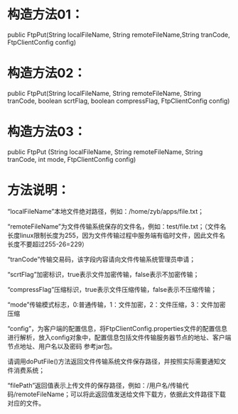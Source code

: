 

构造方法01：
=====
public FtpPut(String localFileName, String remoteFileName,String tranCode, FtpClientConfig config)

构造方法02：
=====
public FtpPut(String localFileName, String remoteFileName, String tranCode, boolean scrtFlag, boolean compressFlag, FtpClientConfig config)

构造方法03：
=====
public FtpPut (String localFileName, String remoteFileName, String tranCode, int mode, FtpClientConfig config)


#
方法说明：
=====
“localFileName”本地文件绝对路径，例如：/home/zyb/apps/file.txt；

“remoteFileName”为文件传输系统保存的文件名，例如：test/file.txt；（文件名长度linux限制长度为255，因为文件传输过程中服务端有临时文件，因此文件名长度不要超过255-26=229）

“tranCode”传输交易码，该字段内容请向文件传输系统管理员申请；

“scrtFlag”加密标识，true表示文件加密传输，false表示不加密传输；

“compressFlag”压缩标识，true表示文件压缩传输，false表示不压缩传输；

“mode”传输模式标志，0:普通传输，1：文件加密，2：文件压缩，3：文件加密压缩

“config”，为客户端的配置信息，将FtpClientConfig.properties文件的配置信息进行解析，放入config对象中，配置信息包括文件传输服务器节点的地址、客户端节点地址、用户名以及密码 参考jar包。

请调用doPutFile()方法返回文件传输系统文件保存路径，并按照实际需要通知文件消费系统；

“filePath”返回值表示上传文件的保存路径，例如：/用户名/传输代码/remoteFileName；可以将此返回值发送给文件下载方，依据此文件路径下载对应的文件。
